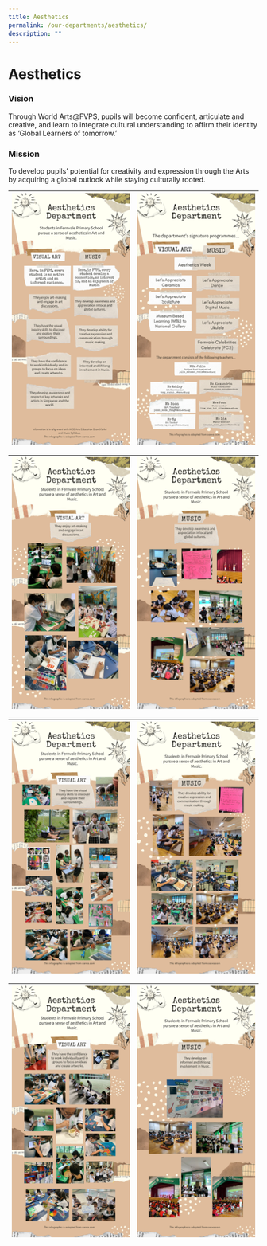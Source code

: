 ```yaml
---
title: Aesthetics
permalink: /our-departments/aesthetics/
description: ""
---
```

# Aesthetics

### Vision

Through World Arts@FVPS, pupils will become confident, articulate and creative, and learn to integrate cultural understanding to affirm their identity as ‘Global Learners of tomorrow.’

### Mission

To develop pupils’ potential for creativity and expression through the Arts by acquiring a global outlook while staying culturally rooted.



| ![](/images/aesthetics%201.jpg) | ![](/images/aesthetics%209.jpg) | 
| -------- | -------- | 



| ![](/images/aesthetics%205.jpg) |![](/images/aesthetics%202.jpg) |
| -------- | -------- | 



| ![](/images/aesthetics%206.jpg) | ![](/images/aesthetics%203.jpg) |
| -------- | -------- | 




| ![](/images/aesthetics%207.jpg) | ![](/images/aesthetics%204.jpg) | 
| -------- | -------- | 


